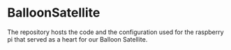 # BalloonSatellite
The repository hosts the code and the configuration used for the raspberry pi that served as a heart for our Balloon Satellite.
